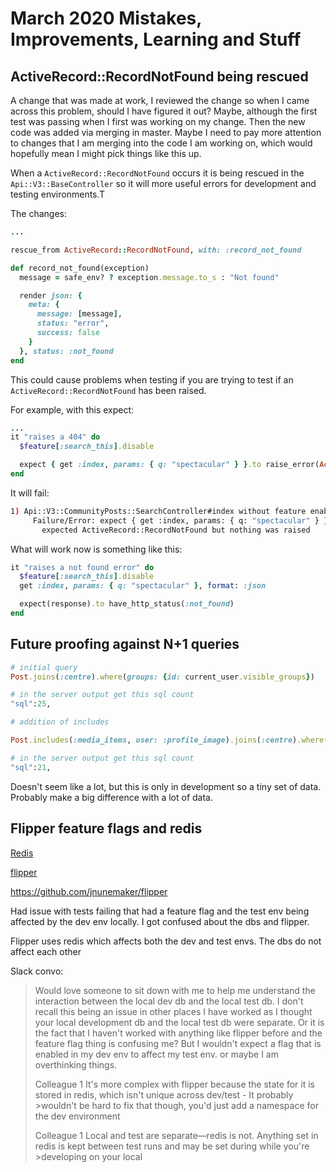 # March 2020 Mistakes, Improvements, Learning and Stuff

## ActiveRecord::RecordNotFound being rescued

A change that was made at work, I reviewed the change so when I came across this problem, should I have figured it out? Maybe, although the first test was passing when I first was working on my change. Then the new code was added via merging in master. Maybe I need to pay more attention to changes that I am merging into the code I am working on, which would hopefully mean I might pick things like this up.

When a `ActiveRecord::RecordNotFound` occurs it is being rescued in the `Api::V3::BaseController` so it will more useful errors for development and testing environments.T

The changes:

```ruby
...

rescue_from ActiveRecord::RecordNotFound, with: :record_not_found

def record_not_found(exception)
  message = safe_env? ? exception.message.to_s : "Not found"

  render json: {
    meta: {
      message: [message],
      status: "error",
      success: false
    }
  }, status: :not_found
end
```

This could cause problems when testing if you are trying to test if an `ActiveRecord::RecordNotFound` has been raised.

For example, with this expect:

```ruby
...
it "raises a 404" do
  $feature[:search_this].disable

  expect { get :index, params: { q: "spectacular" } }.to raise_error(ActiveRecord::RecordNotFound)
end
```

It will fail:

```bash
1) Api::V3::CommunityPosts::SearchController#index without feature enabled raises a 404
     Failure/Error: expect { get :index, params: { q: "spectacular" } }.to raise_error(ActiveRecord::RecordNotFound)
       expected ActiveRecord::RecordNotFound but nothing was raised
```

What will work now is something like this:

```ruby
it "raises a not found error" do
  $feature[:search_this].disable
  get :index, params: { q: "spectacular" }, format: :json

  expect(response).to have_http_status(:not_found)
end
```

## Future proofing against N+1 queries

```ruby
# initial query
Post.joins(:centre).where(groups: {id: current_user.visible_groups})

# in the server output get this sql count
"sql":25,

# addition of includes

Post.includes(:media_items, user: :profile_image).joins(:centre).where(groups: {id: current_user.visible_groups})

# in the server output get this sql count
"sql":21,
```

Doesn't seem like a lot, but this is only in development so a tiny set of data. Probably make a big difference with a lot of data.

## Flipper feature flags and redis

[Redis](https://redis.io/)

[flipper](https://flippercloud.io/)

<https://github.com/jnunemaker/flipper>

Had issue with tests failing that had a feature flag and the test env being affected by the dev env locally. I got confused about the dbs and flipper.

Flipper uses redis which affects both the dev and test envs. The dbs do not affect each other

Slack convo:

>Would love someone to sit down with me to help me understand the interaction between the local dev db and the local test db.
>I don't recall this being an issue in other places I have worked as I thought your local development db and the local test db were separate.
>Or it is the fact that I haven't worked with anything like flipper before and the feature flag thing is confusing me? But I wouldn't expect a flag that is enabled in my dev env to affect my test env. or maybe I am overthinking things.
>
>Colleague 1
>It's more complex with flipper because the state for it is stored in redis, which isn't unique across dev/test - It probably >wouldn't be hard to fix that though, you'd just add a namespace for the dev environment
>
>Colleague 1
>Local and test are separate—redis is not. Anything set in redis is kept between test runs and may be set during while you're >developing on your local
